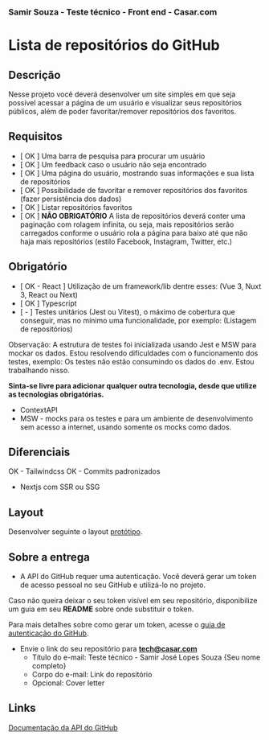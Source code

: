 ### Samir Souza - Teste técnico - Front end - Casar.com

# Lista de repositórios do GitHub

## Descrição

Nesse projeto você deverá desenvolver um site simples em que seja possível acessar a página de um usuário e visualizar seus repositórios públicos, além de poder favoritar/remover repositórios dos favoritos.

## Requisitos

- [ OK ] Uma barra de pesquisa para procurar um usuário
- [ OK ] Um feedback caso o usuário não seja encontrado
- [ OK ] Uma página do usuário, mostrando suas informações e sua lista de repositórios
- [ OK ] Possibilidade de favoritar e remover repositórios dos favoritos (fazer persistência dos dados)
- [ OK ] Listar repositórios favoritos
- [ OK ] **NÃO OBRIGATÓRIO** A lista de repositórios deverá conter uma paginação com rolagem infinita, ou seja, mais repositórios serão carregados conforme o usuário rola a página para baixo até que não haja mais repositórios (estilo Facebook, Instagram, Twitter, etc.)

## Obrigatório

- [ OK - React ] Utilização de um framework/lib dentre esses: (Vue 3, Nuxt 3, React ou Next)
- [ OK ] Typescript
- [ - ] Testes unitários (Jest ou Vitest), o máximo de cobertura que conseguir, mas no mínimo uma funcionalidade, por exemplo: (Listagem de repositórios)

Observação: A estrutura de testes foi inicializada usando Jest e MSW para mockar os dados. Estou resolvendo dificuldades com o funcionamento dos testes, exemplo: Os testes não estão consumindo os dados do .env. Estou trabalhando nisso.

**Sinta-se livre para adicionar qualquer outra tecnologia, desde que utilize as tecnologias obrigatórias.**
- ContextAPI
- MSW - mocks para os testes e para um ambiente de desenvolvimento sem acesso a internet, usando somente os mocks como dados.

## Diferenciais

OK - Tailwindcss
OK - Commits padronizados
- Nextjs com SSR ou SSG

## Layout

Desenvolver seguinte o layout [protótipo](https://www.figma.com/file/NPsgIQuNZEv46Jy9u1d90E/Processo-Seletivo?node-id=0%3A1).

## Sobre a entrega

- A API do GitHub requer uma autenticação. Você deverá gerar um token de acesso pessoal no seu GitHub e utilizá-lo no projeto.

Caso não queira deixar o seu token visível em seu repositório, disponibilize um guia em seu **README** sobre onde substituir o token.

Para mais detalhes sobre como gerar um token, acesse o [guia de autenticação do GitHub](https://docs.github.com/pt/rest/authentication/authenticating-to-the-rest-api?apiVersion=2022-11-28).


- Envie o link do seu repositório para **tech@casar.com**
    - Título do e-mail: Teste técnico - Samir José Lopes Souza {Seu nome completo}
    - Corpo do e-mail: Link do repositório
    - Opcional: Cover letter

## Links

[Documentação da API do GitHub](https://docs.github.com/pt/rest?apiVersion=2022-11-28)

